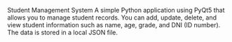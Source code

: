 Student Management System
A simple Python application using PyQt5 that allows you to manage student records. You can add, update, delete, and view student information such as name, age, grade, and DNI (ID number). The data is stored in a local JSON file.
